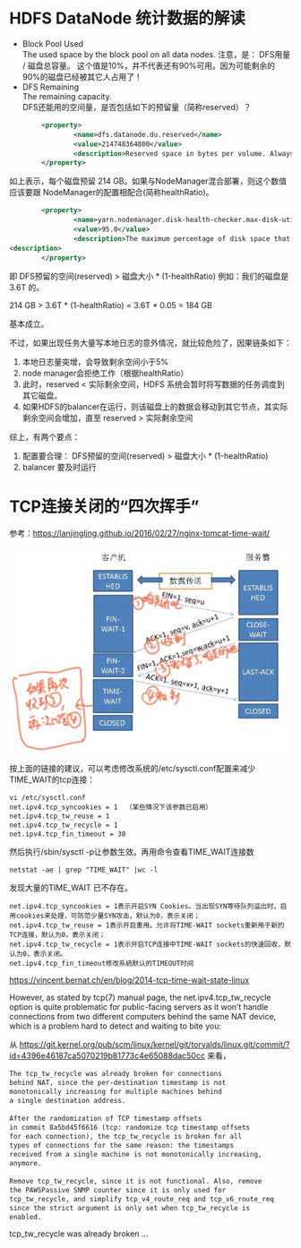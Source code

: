 # HDFS DataNode 统计数据的解读
* Block Pool Used  
The used space by the block pool on all data nodes.
注意，是：   DFS用量 / 磁盘总容量。 这个值是10%，并不代表还有90%可用。因为可能剩余的90%的磁盘已经被其它人占用了！
* DFS Remaining  
The remaining capacity.  
DFS还能用的空间量，是否包括如下的预留量（简称reserved）？
```xml
        <property>
                <name>dfs.datanode.du.reserved</name>
                <value>214748364800</value>
                <description>Reserved space in bytes per volume. Always leave this much space free for non dfs use.</description>
        </property>
```
如上表示，每个磁盘预留 214 GB。如果与NodeManager混合部署，则这个数值应该要跟 NodeManager的配置相配合(简称healthRatio)。

```xml
        <property>
                <name>yarn.nodemanager.disk-health-checker.max-disk-utilization-per-disk-percentage</name>
                <value>95.0</value>
                <description>The maximum percentage of disk space that may be utilized before a disk is marked as unhealthy by the disk checker service. This check is run for every disk used by the NodeManager. The default value is 90 i.e. 90% of the disk can be used.
<description>
        </property>
```

即 DFS预留的空间(reserved) > 磁盘大小 * (1-healthRatio) 
例如：我们的磁盘是 3.6T 的。

214 GB > 3.6T * (1-healthRatio) = 3.6T * 0.05 = 184 GB

基本成立。

不过，如果出现任务大量写本地日志的意外情况，就比较危险了，因果链条如下：
1. 本地日志量突增，会导致剩余空间小于5%
1. node manager会拒绝工作（根据healthRatio）
1. 此时，reserved < 实际剩余空间，HDFS 系统会暂时将写数据的任务调度到其它磁盘。
1. 如果HDFS的balancer在运行，则该磁盘上的数据会移动到其它节点，其实际剩余空间会增加，直至 reserved > 实际剩余空间

综上，有两个要点：
1. 配置要合理： DFS预留的空间(reserved) > 磁盘大小 * (1-healthRatio) 
1. balancer 要及时运行

# TCP连接关闭的“四次挥手”
参考：https://lanjingling.github.io/2016/02/27/nginx-tomcat-time-wait/

![img](https://raw.githubusercontent.com/hamlet-lee/blog/master/2019-07-24/tcp_close.jpg)  

按上面的链接的建议，可以考虑修改系统的/etc/sysctl.conf配置来减少TIME_WAIT的tcp连接：
```shell
vi /etc/sysctl.conf
net.ipv4.tcp_syncookies = 1  （某些情况下该参数已启用）
net.ipv4.tcp_tw_reuse = 1
net.ipv4.tcp_tw_recycle = 1
net.ipv4.tcp_fin_timeout = 30
```
然后执行/sbin/sysctl -p让参数生效。再用命令查看TIME_WAIT连接数 
```shell
netstat -ae | grep "TIME_WAIT" |wc -l
```
发现大量的TIME_WAIT 已不存在。
```text
net.ipv4.tcp_syncookies = 1表示开启SYN Cookies。当出现SYN等待队列溢出时，启用cookies来处理，可防范少量SYN攻击，默认为0，表示关闭；
net.ipv4.tcp_tw_reuse = 1表示开启重用。允许将TIME-WAIT sockets重新用于新的TCP连接，默认为0，表示关闭；
net.ipv4.tcp_tw_recycle = 1表示开启TCP连接中TIME-WAIT sockets的快速回收，默认为0，表示关闭。
net.ipv4.tcp_fin_timeout修改系統默认的TIMEOUT时间
```

https://vincent.bernat.ch/en/blog/2014-tcp-time-wait-state-linux

However, as stated by tcp(7) manual page, the net.ipv4.tcp_tw_recycle option is quite problematic for public-facing servers as it won’t handle connections from two different computers behind the same NAT device, which is a problem hard to detect and waiting to bite you:

从 https://git.kernel.org/pub/scm/linux/kernel/git/torvalds/linux.git/commit/?id=4396e46187ca5070219b81773c4e65088dac50cc
来看，
```text
The tcp_tw_recycle was already broken for connections
behind NAT, since the per-destination timestamp is not
monotonically increasing for multiple machines behind
a single destination address.

After the randomization of TCP timestamp offsets
in commit 8a5bd45f6616 (tcp: randomize tcp timestamp offsets
for each connection), the tcp_tw_recycle is broken for all
types of connections for the same reason: the timestamps
received from a single machine is not monotonically increasing,
anymore.

Remove tcp_tw_recycle, since it is not functional. Also, remove
the PAWSPassive SNMP counter since it is only used for
tcp_tw_recycle, and simplify tcp_v4_route_req and tcp_v6_route_req
since the strict argument is only set when tcp_tw_recycle is
enabled.
```
tcp_tw_recycle was already broken ...
